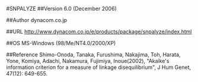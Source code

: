 #SNPALYZE
##Version
6.0 (December 2006)

##Author
dynacom.co.jp

##URL
http://www.dynacom.co.jp/e/products/package/snpalyze/index.html

##OS
MS-Windows (98/Me/NT4.0/2000/XP)

##Reference
Shimo-Onoda, Tanaka, Furushima, Nakajima, Toh, Harata, Yone, Komiya, Adachi, Nakamura, Fujimiya, Inoue(2002), "Akaike's information criterion for a measure of linkage disequilibrium", J Hum Genet, 47(12): 649-655.

